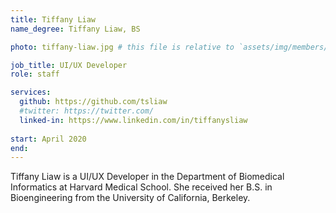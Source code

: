 ```yaml
---
title: Tiffany Liaw
name_degree: Tiffany Liaw, BS

photo: tiffany-liaw.jpg # this file is relative to `assets/img/members/`

job_title: UI/UX Developer
role: staff

services:
  github: https://github.com/tsliaw
  #twitter: https://twitter.com/
  linked-in: https://www.linkedin.com/in/tiffanysliaw
  
start: April 2020
end:
---
```

Tiffany Liaw is a UI/UX Developer in the Department of Biomedical Informatics at Harvard Medical School. 
She received her B.S. in Bioengineering from the University of California, Berkeley.
